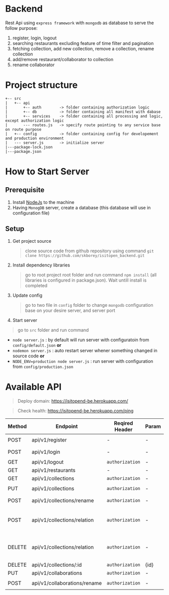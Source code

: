 # Backend

Rest Api using `express framework` with `mongodb` as database to serve the follow purpose:
1. register, login, logout
2. searching restaurants excluding feature of time filter and pagination
3. fetching collection, add new collection, remove a collection, rename collection
4. add/remove restaurant/collaborator to collection
5. rename collaborator

# Project structure

```
+-- src
|   +-- api
|       +-- auth        -> folder containing authorization logic
|       +-- db          -> folder containing all manifest with dabase
|       +-- services    -> folder containing all processing and logic, except authorization logic
|       --- routes.js   -> specify route pointing to any service base on route purpose
|   +-- config          -> folder containing config for developement and production environment
|   --- server.js       -> initialize server
|---package-lock.json
|---package.json
```

# How to Start Server

## Prerequisite

1. Install [NodeJs](https://nodejs.org/en/) to the machine
2. Having `MonogDB` server, create a database (this database will use in configuration file)

## Setup

1. Get project source

   > clone source code from github repository using command `git clone https://github.com/skborey/isitopen_backend.git`
   
2. Install dependency libraries
   
   > go to root project root folder and run command `npm install` (all libraries is configured in package.json). Wait untill install is completed
   
3. Update config
  
   > go to two file in `config` folder to change `mongodb` configuration base on your desire server, and server port

4. Start server

  > go to `src` folder and run command
  
  - `node server.js` : by default will run server with configuratoin from `config/default.json` __or__
  - `nodemon server.js` : auto restart server whener something changed in source code __or__
  - `NODE_ENV=production node server.js` : run server with configuration from `config/production.json`

# Available API

> Deploy domain: https://isitopend-be.herokuapp.com/

> Check health: https://isitopend-be.herokuapp.com/ping

| Method  | Endpoint  | Reqired Header  | Param  | Request Body |
|---|---|---|---|---|
| POST | api/v1/register  | - | -  | ```{'email': 'skborey@gmail.com', 'password': 'mypassword'``` |
| POST | api/v1/login  | -  | -  | ```{'email': 'skborey@gmail.com', 'password': 'mypassword'``` |
| GET | api/v1/logout  | `authorization`  | -  | - |
| GET | api/v1/restaurants  | - | - | - |
| GET | api/v1/collections  | `authorization` | -  | - |
| PUT | api/v1/collections  | `authorization` | -  | ```{'name': 'Borey', 'owner_email':'skborey@gmail.com'}``` |
| POST | api/v1/collections/rename  | `authorization` | -  | ```{'id': '5df6614022eb0971498f3b6c', 'new_name': 'Borey Sok'}``` |
| POST | api/v1/collections/relation  | `authorization` | - | ```{ 'collection_id': '5df6614022eb0971498f3b6c', 'collaboration_id': '5df67bb3c85f853a78f2f90c', 'restaurant_id':'5df67bd7af54e63a834d25a9'}``` |
| DELETE | api/v1/collections/relation  | `authorization` | -  | ```{ 'collection_id': '5df6614022eb0971498f3b6c', 'collaboration_id': '5df67bb3c85f853a78f2f90c', 'restaurant_id':'5df67bd7af54e63a834d25a9'}```|
| DELETE | api/v1/collections/:id  | `authorization` | {id}  | - |
| PUT | api/v1/collaborations  | `authorization` | -  | -  |
| POST | api/v1/collaborations/rename  | `authorization` | -  | ```{'name': 'Borey', 'owner_email':'skborey@gmail.com'}```  |
